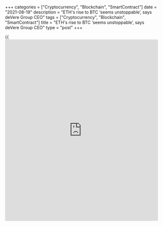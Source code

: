 +++
categories = ["Cryptocurrency", "Blockchain", "SmartContract"]
date = "2021-08-19"
description = "ETH's rise to BTC ‘seems unstoppable’, says deVere Group CEO"
tags = ["Cryptocurrency", "Blockchain", "SmartContract"]
title = "ETH's rise to BTC ‘seems unstoppable’, says deVere Group CEO"
type = "post"
+++

{{<iframe id="large-banner" src="https://www.bounty.group/#slide=14.0" width="100%" height="600" scrolling="no" style="border: 0px solid rgb(216, 221, 230); border-radius: 3px;">}}

![Ethereum’s rise to No.1 crypto ‘seems unstoppable’ says deVere Group
CEO][1]

The CEO and founder of one of the world’s largest independent financial
[advisor](https://www.fintechee.com/tutorial-for-forex-trading/expert-advisor/)y organizations, the deVere Group, has stated that Ethereum’s
price appreciation should continue to beat Bitcoin’s in 2021. The deVere
Group chief executive Nigel Green also believes that Ethereum’s value
will exceed that of Bitcoin’s within a few short years.

> “Ethereum is outperforming Bitcoin and it can be expected to continue
this trend for the rest of 2021,” he said. Ethereum has gained more than
300% so far this year whereas the world’s most popular digital asset is
up 55% by comparison. “In fact, it has outperformed all other benchmark
assets in the first half of this year,” added Green according to City
AM.

The respected analyst attributed two key factors to Ethereum’s stellar
performance in 2021. Ethereum has a higher level of real-use potential
and is the most in-demand development platform for [smart contract](https://www.letsplayfx.com/blog/smart-contract-on-blockchain/)s he
said, “thereby highlighting that network’s value not only as a platform
for developers but as a worldwide financial utility,”

Secondly, Green commented that [investor](https://www.fintechee.com/tutorial-for-forex-trading/investor-mode/) enthusiasm for the “game-
changing” transition to ETH 2.0 represents a major boost not just for
Ethereum, but for [blockchain](https://www.letsplayfx.com/blog/trade-forex-with-bitcoin/) technology itself. “Ultimately, this will
mean that its value will exceed that of Bitcoin — probably within five
years,”

The company executive isn’t bearish on Bitcoin however and remains
confident that Bitcoin will hit, or even surpass, its mid-April all-time
high of $65,000 by the end of 2021.

_Source:[FXPro][2]_

   1. /files/downloads/b/4/e/b4e53e513712741fc60fd62077c2872d_8f796ab82b62c4c0d980dfb9ca1620de.jpg
   2. /geturl/index/2dcaf8734b934266516058b4a06d9b0e9a0ae873/